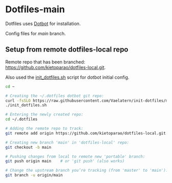 # Dotfiles-main

Dotfiles uses [Dotbot](https://github.com/anishathalye/dotbot) for installation.

Config files for *main* branch.

## Setup from remote dotfiles-local repo

Remote repo that has been branched: <https://github.com/kietoparao/dotfiles-local.git>.

Also used the [init_dotfiles.sh](https://github.com/Vaelatern/init-dotfiles) script for dotbot initial config.

```bash
cd ~

# Creating the ~/.dotfiles dotbot git repo: 
curl -fsSLO https://raw.githubusercontent.com/Vaelatern/init-dotfiles/master/init_dotfiles.sh
./init_dotfiles.sh

# Entering the newly created repo:
cd ~/.dotfiles

# Adding the remote repo to track:
git remote add origin https://github.com/kietoparao/dotfiles-local.git

# Creating new branch 'main' in 'dotfiles-local' repo:
git checkout -b main

# Pushing changes from local to remote new 'portable' branch:
git push origin main    # or 'git push' (also works)

# Change the upstream branch you’re tracking (from 'master' to 'main'):
git branch -u origin/main
```
